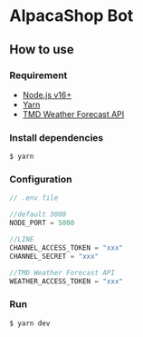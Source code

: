 # AlpacaShop Bot  

## How to use 

### Requirement
- [Node.js v16+](https://nodejs.org/en/download/)
- [Yarn](https://classic.yarnpkg.com/lang/en/docs/install)
- [TMD Weather Forecast API](https://data.tmd.go.th/nwpapi/doc)

### Install dependencies

``` shell
$ yarn
```

### Configuration

``` js
// .env file

//default 3000
NODE_PORT = 5000

//LINE
CHANNEL_ACCESS_TOKEN = "xxx"
CHANNEL_SECRET = "xxx"

//TMD Weather Forecast API
WEATHER_ACCESS_TOKEN = "xxx" 
```

### Run

``` shell
$ yarn dev
```